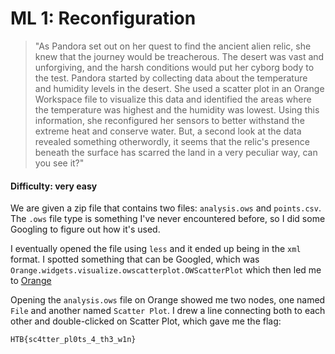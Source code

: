# ML 1: Reconfiguration
> "As Pandora set out on her quest to find the ancient alien relic, she knew that the journey would be treacherous. The desert was vast and unforgiving, and the harsh conditions would put her cyborg body to the test. Pandora started by collecting data about the temperature and humidity levels in the desert. She used a scatter plot in an Orange Workspace file to visualize this data and identified the areas where the temperature was highest and the humidity was lowest. Using this information, she reconfigured her sensors to better withstand the extreme heat and conserve water. But, a second look at the data revealed something otherwordly, it seems that the relic's presence beneath the surface has scarred the land in a very peculiar way, can you see it?"


#### Difficulty: very easy

We are given a zip file that contains two files: `analysis.ows` and `points.csv`. The `.ows` file type is something I've never encountered before, so I did some Googling to figure out how it's used. 

I eventually opened the file using `less` and it ended up being in the `xml` format. I spotted something that can be Googled, which was `Orange.widgets.visualize.owscatterplot.OWScatterPlot` which then led me to [Orange](https://github.com/biolab/orange3)

Opening the `analysis.ows` file on Orange showed me two nodes, one named `File` and another named `Scatter Plot`. I drew a line connecting both to each other and double-clicked on Scatter Plot, which gave me the flag:

`HTB{sc4tter_pl0ts_4_th3_w1n}`